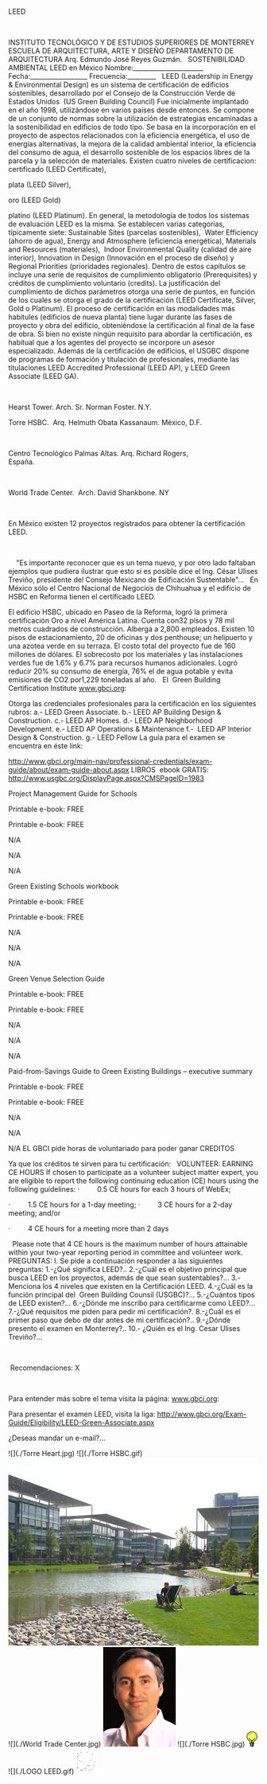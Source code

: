 

LEED 
 




 


INSTITUTO TECNOLÓGICO Y DE ESTUDIOS SUPERIORES DE 
 MONTERREY
ESCUELA DE ARQUITECTURA, ARTE Y 
 DISEÑO
DEPARTAMENTO DE 
 ARQUITECTURA
Arq. 
 Edmundo José Reyes Guzmán.
 
SOSTENIBILIDAD 
 AMBIENTAL
LEED en México
Nombre:______________________   Fecha:__________________ 
 Frecuencia:_________
 
LEED 
 (Leadership in Energy & Environmental Design) es un sistema de 
 certificación de edificios sostenibles, desarrollado por el Consejo de la 
 Construcción Verde de Estados Unidos  (US Green Building Council) Fue 
 inicialmente implantado en el año 1998, utilizándose en varios países 
 desde entonces.
Se compone de un conjunto de normas sobre la 
 utilización de estrategias encaminadas a la sostenibilidad en edificios de 
 todo tipo. Se basa en la incorporación en el proyecto de aspectos 
 relacionados con la eficiencia 
 energética, el uso de 
 energías 
 alternativas, la mejora de 
 la calidad ambiental interior, la eficiencia del 
 consumo de agua, el 
 desarrollo sostenible de los espacios libres de la parcela y la selección 
 de materiales. Existen cuatro niveles de certificacion: 
certificado (LEED Certificate), 
 
plata (LEED Silver), 
 
oro (LEED Gold) 
 
platino (LEED 
 Platinum).
En general, la metodología de todos los 
 sistemas de evaluación LEED es la misma. Se establecen varias categorías, 
 típicamente siete: 
Sustainable 
 Sites 
 (parcelas sostenibles),
 Water Efficiency 
 (ahorro de agua), 
Energy 
 and Atmosphere 
 (eficiencia energética), 
Materials 
 and Resources 
 (materiales),
 Indoor Environmental Quality 
 (calidad de aire interior), 
Innovation 
 in Design 
 (Innovación en el proceso de diseño) 
y 
 Regional Priorities 
 (prioridades regionales). 
Dentro de estos capítulos se incluye una serie 
 de requisitos de cumplimiento obligatorio (Prerequisites) y créditos de 
 cumplimiento voluntario (credits). La justificación del cumplimiento de 
 dichos parámetros otorga una serie de puntos, en función de los cuales se 
 otorga el grado de la certificación (LEED Certificate, Silver, Gold o 
 Platinum).
El proceso de certificación en las modalidades 
 más habitules (edificios de nueva planta) tiene lugar durante las fases de 
 proyecto y obra del edificio, obteniéndose la certificación al final de la 
 fase de obra. Si bien no existe ningún requisito para abordar la 
 certificación, es habitual que a los agentes del proyecto se incorpore un 
 asesor especializado.
Además de la certificación de edificios, el 
 USGBC dispone de programas de formación y titulación de profesionales, 
 mediante las titulaciones LEED Accredited Professional (LEED AP), y LEED 
 Green Associate (LEED GA).





 

Hearst Tower. Arch. Sr. Norman 
 Foster. N.Y.



Torre 
 HSBC.  Arq. Helmuth Obata Kassanaum. México, 
 D.F.










 

Centro Tecnológico Palmas Altas. Arq. 
 Richard Rogers, 
 España.                                         
 


 
 

World Trade 
 Center.  Arch. David Shankbone. NY
 


 

En México existen 12 proyectos 
 registrados para obtener la certificación LEED. 
 
 




  
   "Es 
 importante reconocer que 
 es un tema nuevo, 
 y por otro lado faltaban ejemplos 
 que pudiera ilustrar que esto sí es posible dice 
 el Ing. César Ulises
Treviño, presidente del 
 Consejo Mexicano de Edificación 
 Sustentable"...
 
En México sólo el Centro Nacional de 
 Negocios de Chihuahua y el edificio de HSBC en Reforma tienen el 
 certificado LEED. 

El edificio HSBC, ubicado en Paseo de 
 la Reforma, logró la primera certificación Oro a nivel América Latina. 
 Cuenta con32 pisos y 78 mil metros cuadrados de construcción. Alberga a 
 2,800 empleados. Existen 10 pisos de estacionamiento, 20 de oficinas y dos 
 penthouse; un helipuerto y una azotea verde en su terraza. El costo total 
 del proyecto fue de 160 millones de dólares. El sobrecosto por los 
 materiales y las instalaciones verdes fue de 1.6% y 6.7% para recursos 
 humanos adicionales. 
Logró reducir 20% su consumo de 
 energía, 76% el de agua potable y evita emisiones de CO2 por1,229 
 toneladas al año.
 
El  Green Building Certification 
 Institute www.gbci.org: 
 
Otorga las credenciales profesionales para la 
 certificación en los siguientes 
rubros:
a.- LEED Green 
 Associate.
b.- LEED AP Building Design & 
 Construction.
c.- LEED AP 
 Homes.
d.- LEED AP Neighborhood 
 Development.
e.- LEED AP Operations & 
 Maintenance
f.-  
 LEED AP Interior Design & 
 Construction.
g.- LEED 
 Fellow
La guía para el examen se encuentra en éste link: 
 
http://www.gbci.org/main-nav/professional-credentials/exam-guide/about/exam-guide-about.aspx 
LIBROS  ebook GRATIS: 
 http://www.usgbc.org/DisplayPage.aspx?CMSPageID=1983






Project 
 Management Guide for Schools

Printable 
 e-book: FREE

Printable 
 e-book: FREE

N/A

N/A

N/A


Green 
 Existing Schools workbook

Printable 
 e-book: FREE

Printable 
 e-book: FREE

N/A

N/A

N/A


Green 
 Venue Selection Guide

Printable 
 e-book: FREE

Printable 
 e-book: FREE

N/A

N/A

N/A


Paid-from-Savings 
 Guide to Green Existing Buildings – executive 
 summary

Printable 
 e-book: FREE

Printable 
 e-book: FREE

N/A

N/A

N/A
EL GBCI pide horas de voluntariado para poder ganar CREDITOS 
 
Ya que los créditos te sirven para tu 
 certificación:
 
VOLUNTEER: EARNING 
 CE HOURS
If chosen to 
 participate as a volunteer subject matter expert, you are eligible to 
 report the following continuing education (CE) hours using the following 
 guidelines: 
·         
 0.5 CE hours 
 for each 3 hours of WebEx; 
 
·         
 1.5 CE hours 
 for a 1-day meeting; 
·         
 3 CE hours 
 for a 2-day meeting; and/or 
 
·         
 4 CE hours 
 for a meeting more than 2 days 
 
 
Please 
 note that 4 CE hours is the maximum number of hours attainable within your 
 two-year reporting period in committee and volunteer work. 
 
 PREGUNTAS: 
I. Se pide a continuación responder a las 
 siguientes preguntas: 
1.-¿Qué significa 
 LEED?..
2.-¿Cuál es el objetivo principal que busca 
 LEED en los proyectos, además de que sean 
 sustentables?...
3.- Menciona los 4 niveles que existen en la 
 Certificación LEED.
4.-¿Cuál es la función principal del  Green Building Counsil 
 (USGBC)?...
5.-¿Cuántos tipos de LEED 
 existen?...
6.-¿Dónde me inscribo para certificarme como 
 LEED?...
7.-¿Qué requisitos me piden para pedir mi 
 certificación?.
8.-¿Cuál es el primer paso que debo de dar antes de 
 mi certificación?..
9.-¿Dónde presento el examen en 
 Monterrey?..
10.- ¿Quién es el Ing. Cesar Ulises 
 Treviño?...

  








 Recomendaciones:
X 

  
 
Para entender más sobre el tema visita 
 la página: www.gbci.org: 
 
Para 
 presentar el examen LEED, visita la liga:
http://www.gbci.org/Exam-Guide/Eligibility/LEED-Green-Associate.aspx


 ¿Deseas mandar un e-mail?...


![](./Torre Heart.jpg)
![](./Torre HSBC.gif)
![](./Palmas.jpg)
![](./World Trade Center.jpg)
![](./Ulises.jpg)
![](./Torre HSBC.jpg)
![](./sugerencias.gif)
![](./LOGO LEED.gif)
![](./email_41.gif)
